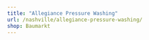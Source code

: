 ```yaml
---
title: "Allegiance Pressure Washing"
url: /nashville/allegiance-pressure-washing/
shop: Baumarkt
---
```


